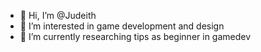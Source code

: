 - 👋 Hi, I’m @Judeith
- 👀 I’m interested in game development and design
- 🌱 I’m currently researching tips as beginner in gamedev



<!---
Judeith/Judeith is a ✨ special ✨ repository because its `README.md` (this file) appears on your GitHub profile.
You can click the Preview link to take a look at your changes.
--->
